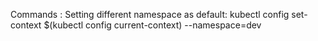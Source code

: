 Commands : 
  Setting different namespace as default:
    kubectl config set-context $(kubectl config current-context) --namespace=dev
